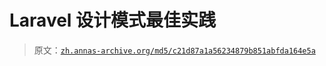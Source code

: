 # Laravel 设计模式最佳实践

> 原文：[`zh.annas-archive.org/md5/c21d87a1a56234879b851abfda164e5a`](https://zh.annas-archive.org/md5/c21d87a1a56234879b851abfda164e5a)